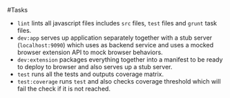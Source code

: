 #Tasks
 - `lint` lints all javascript files includes `src` files, `test` files and `grunt` task files.
 - `dev:app` serves up application separately together with a stub server (`localhost:9090`) which uses as backend service and uses a mocked browser extension API to mock browser behaviors. 
 - `dev:extension` packages everything together into a manifest to be ready to deploy to browser and also serves up a stub server. 
 - `test` runs all the tests and outputs coverage matrix. 
 - `test:coverage` runs `test` and also checks coverage threshold which will fail the check if it is not reached. 
